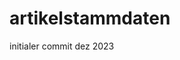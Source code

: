 # artikelstammdaten

<changelog version="0.0.1">
    <changes lang="de">
        initialer commit dez 2023
    </changes>
</changelog>